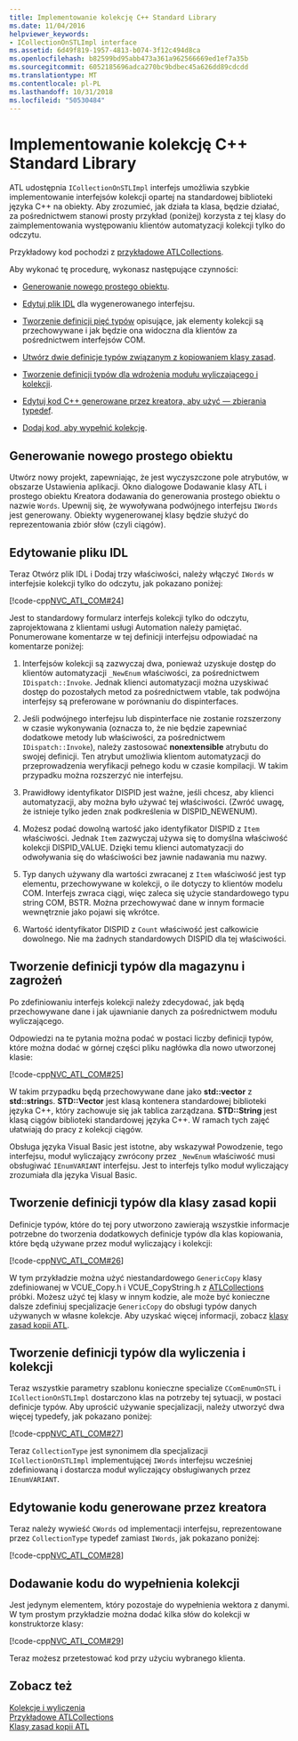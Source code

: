 ```yaml
---
title: Implementowanie kolekcję C++ Standard Library
ms.date: 11/04/2016
helpviewer_keywords:
- ICollectionOnSTLImpl interface
ms.assetid: 6d49f819-1957-4813-b074-3f12c494d8ca
ms.openlocfilehash: b82599bd95abb473a361a962566669ed1ef7a35b
ms.sourcegitcommit: 6052185696adca270bc9bdbec45a626dd89cdcdd
ms.translationtype: MT
ms.contentlocale: pl-PL
ms.lasthandoff: 10/31/2018
ms.locfileid: "50530484"
---
```

# <a name="implementing-a-c-standard-library-based-collection"></a>Implementowanie kolekcję C++ Standard Library

ATL udostępnia `ICollectionOnSTLImpl` interfejs umożliwia szybkie implementowanie interfejsów kolekcji opartej na standardowej biblioteki języka C++ na obiekty. Aby zrozumieć, jak działa ta klasa, będzie działać, za pośrednictwem stanowi prosty przykład (poniżej) korzysta z tej klasy do zaimplementowania występowaniu klientów automatyzacji kolekcji tylko do odczytu.

Przykładowy kod pochodzi z [przykładowe ATLCollections](../visual-cpp-samples.md).

Aby wykonać tę procedurę, wykonasz następujące czynności:

- [Generowanie nowego prostego obiektu](#vccongenerating_an_object).

- [Edytuj plik IDL](#vcconedit_the_idl) dla wygenerowanego interfejsu.

- [Tworzenie definicji pięć typów](#vcconstorage_and_exposure_typedefs) opisujące, jak elementy kolekcji są przechowywane i jak będzie ona widoczna dla klientów za pośrednictwem interfejsów COM.

- [Utwórz dwie definicje typów związanym z kopiowaniem klasy zasad](#vcconcopy_classes).

- [Tworzenie definicji typów dla wdrożenia modułu wyliczającego i kolekcji](#vcconenumeration_and_collection).

- [Edytuj kod C++ generowane przez kreatora, aby użyć — zbierania typedef](#vcconedit_the_generated_code).

- [Dodaj kod, aby wypełnić kolekcję](#vcconpopulate_the_collection).

##  <a name="vccongenerating_an_object"></a> Generowanie nowego prostego obiektu

Utwórz nowy projekt, zapewniając, że jest wyczyszczone pole atrybutów, w obszarze Ustawienia aplikacji. Okno dialogowe Dodawanie klasy ATL i prostego obiektu Kreatora dodawania do generowania prostego obiektu o nazwie `Words`. Upewnij się, że wywoływana podwójnego interfejsu `IWords` jest generowany. Obiekty wygenerowanej klasy będzie służyć do reprezentowania zbiór słów (czyli ciągów).

##  <a name="vcconedit_the_idl"></a> Edytowanie pliku IDL

Teraz Otwórz plik IDL i Dodaj trzy właściwości, należy włączyć `IWords` w interfejsie kolekcji tylko do odczytu, jak pokazano poniżej:

[!code-cpp[NVC_ATL_COM#24](../atl/codesnippet/cpp/implementing-an-stl-based-collection_1.idl)]

Jest to standardowy formularz interfejs kolekcji tylko do odczytu, zaprojektowana z klientami usługi Automation należy pamiętać. Ponumerowane komentarze w tej definicji interfejsu odpowiadać na komentarze poniżej:

1. Interfejsów kolekcji są zazwyczaj dwa, ponieważ uzyskuje dostęp do klientów automatyzacji `_NewEnum` właściwości, za pośrednictwem `IDispatch::Invoke`. Jednak klienci automatyzacji można uzyskiwać dostęp do pozostałych metod za pośrednictwem vtable, tak podwójna interfejsy są preferowane w porównaniu do dispinterfaces.

1. Jeśli podwójnego interfejsu lub dispinterface nie zostanie rozszerzony w czasie wykonywania (oznacza to, że nie będzie zapewniać dodatkowe metody lub właściwości, za pośrednictwem `IDispatch::Invoke`), należy zastosować **nonextensible** atrybutu do swojej definicji. Ten atrybut umożliwia klientom automatyzacji do przeprowadzenia weryfikacji pełnego kodu w czasie kompilacji. W takim przypadku można rozszerzyć nie interfejsu.

1. Prawidłowy identyfikator DISPID jest ważne, jeśli chcesz, aby klienci automatyzacji, aby można było używać tej właściwości. (Zwróć uwagę, że istnieje tylko jeden znak podkreślenia w DISPID_NEWENUM).

1. Możesz podać dowolną wartość jako identyfikator DISPID z `Item` właściwości. Jednak `Item` zazwyczaj używa się to domyślna właściwość kolekcji DISPID_VALUE. Dzięki temu klienci automatyzacji do odwoływania się do właściwości bez jawnie nadawania mu nazwy.

1. Typ danych używany dla wartości zwracanej z `Item` właściwość jest typ elementu, przechowywane w kolekcji, o ile dotyczy to klientów modelu COM. Interfejs zwraca ciągi, więc zaleca się użycie standardowego typu string COM, BSTR. Można przechowywać dane w innym formacie wewnętrznie jako pojawi się wkrótce.

1. Wartość identyfikator DISPID z `Count` właściwość jest całkowicie dowolnego. Nie ma żadnych standardowych DISPID dla tej właściwości.

##  <a name="vcconstorage_and_exposure_typedefs"></a> Tworzenie definicji typów dla magazynu i zagrożeń

Po zdefiniowaniu interfejs kolekcji należy zdecydować, jak będą przechowywane dane i jak ujawnianie danych za pośrednictwem modułu wyliczającego.

Odpowiedzi na te pytania można podać w postaci liczby definicji typów, które można dodać w górnej części pliku nagłówka dla nowo utworzonej klasie:

[!code-cpp[NVC_ATL_COM#25](../atl/codesnippet/cpp/implementing-an-stl-based-collection_2.h)]

W takim przypadku będą przechowywane dane jako **std::vector** z **std::string**s. **STD::Vector** jest klasą kontenera standardowej biblioteki języka C++, który zachowuje się jak tablica zarządzana. **STD::String** jest klasą ciągów biblioteki standardowej języka C++. W ramach tych zajęć ułatwiają do pracy z kolekcji ciągów.

Obsługa języka Visual Basic jest istotne, aby wskazywał Powodzenie, tego interfejsu, moduł wyliczający zwrócony przez `_NewEnum` właściwość musi obsługiwać `IEnumVARIANT` interfejsu. Jest to interfejs tylko moduł wyliczający zrozumiała dla języka Visual Basic.

##  <a name="vcconcopy_classes"></a> Tworzenie definicji typów dla klasy zasad kopii

Definicje typów, które do tej pory utworzono zawierają wszystkie informacje potrzebne do tworzenia dodatkowych definicje typów dla klas kopiowania, które będą używane przez moduł wyliczający i kolekcji:

[!code-cpp[NVC_ATL_COM#26](../atl/codesnippet/cpp/implementing-an-stl-based-collection_3.h)]

W tym przykładzie można użyć niestandardowego `GenericCopy` klasy zdefiniowanej w VCUE_Copy.h i VCUE_CopyString.h z [ATLCollections](../visual-cpp-samples.md) próbki. Możesz użyć tej klasy w innym kodzie, ale może być konieczne dalsze zdefiniuj specjalizacje `GenericCopy` do obsługi typów danych używanych w własne kolekcje. Aby uzyskać więcej informacji, zobacz [klasy zasad kopii ATL](../atl/atl-copy-policy-classes.md).

##  <a name="vcconenumeration_and_collection"></a> Tworzenie definicji typów dla wyliczenia i kolekcji

Teraz wszystkie parametry szablonu konieczne specialize `CComEnumOnSTL` i `ICollectionOnSTLImpl` dostarczono klas na potrzeby tej sytuacji, w postaci definicje typów. Aby uprościć używanie specjalizacji, należy utworzyć dwa więcej typedefy, jak pokazano poniżej:

[!code-cpp[NVC_ATL_COM#27](../atl/codesnippet/cpp/implementing-an-stl-based-collection_4.h)]

Teraz `CollectionType` jest synonimem dla specjalizacji `ICollectionOnSTLImpl` implementującej `IWords` interfejsu wcześniej zdefiniowaną i dostarcza moduł wyliczający obsługiwanych przez `IEnumVARIANT`.

##  <a name="vcconedit_the_generated_code"></a> Edytowanie kodu generowane przez kreatora

Teraz należy wywieść `CWords` od implementacji interfejsu, reprezentowane przez `CollectionType` typedef zamiast `IWords`, jak pokazano poniżej:

[!code-cpp[NVC_ATL_COM#28](../atl/codesnippet/cpp/implementing-an-stl-based-collection_5.h)]

##  <a name="vcconpopulate_the_collection"></a> Dodawanie kodu do wypełnienia kolekcji

Jest jedynym elementem, który pozostaje do wypełnienia wektora z danymi. W tym prostym przykładzie można dodać kilka słów do kolekcji w konstruktorze klasy:

[!code-cpp[NVC_ATL_COM#29](../atl/codesnippet/cpp/implementing-an-stl-based-collection_6.h)]

Teraz możesz przetestować kod przy użyciu wybranego klienta.

## <a name="see-also"></a>Zobacz też

[Kolekcje i wyliczenia](../atl/atl-collections-and-enumerators.md)<br/>
[Przykładowe ATLCollections](../visual-cpp-samples.md)<br/>
[Klasy zasad kopii ATL](../atl/atl-copy-policy-classes.md)
